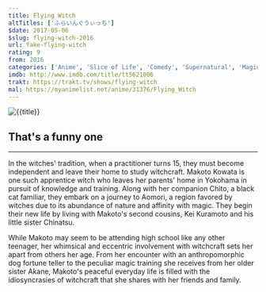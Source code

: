 ```yaml
---
title: Flying Witch
altTitles: ['ふらいんぐうぃっち']
$date: 2017-05-06
$slug: flying-witch-2016 
url: fake-flying-witch
rating: 9
from: 2016
categories: ['Anime', 'Slice of Life', 'Comedy', 'Supernatural', 'Magic', 'Shounen']
imdb: http://www.imdb.com/title/tt5621006
trakt: https://trakt.tv/shows/flying-witch
mal: https://myanimelist.net/anime/31376/Flying_Witch
---
```


![{{title}}](http://kotori/{{slug}}/title.jpg)

## That's a funny one

***

In the witches' tradition, when a practitioner turns 15, they must become independent and leave their home to study witchcraft. Makoto Kowata is one such apprentice witch who leaves her parents' home in Yokohama in pursuit of knowledge and training. Along with her companion Chito, a black cat familiar, they embark on a journey to Aomori, a region favored by witches due to its abundance of nature and affinity with magic. They begin their new life by living with Makoto's second cousins, Kei Kuramoto and his little sister Chinatsu.

While Makoto may seem to be attending high school like any other teenager, her whimsical and eccentric involvement with witchcraft sets her apart from others her age. From her encounter with an anthropomorphic dog fortune teller to the peculiar magic training she receives from her older sister Akane, Makoto's peaceful everyday life is filled with the idiosyncrasies of witchcraft that she shares with her friends and family.

